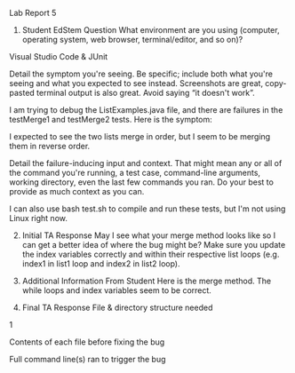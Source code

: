 Lab Report 5
1. Student EdStem Question
What environment are you using (computer, operating system, web browser, terminal/editor, and so on)?

Visual Studio Code & JUnit

Detail the symptom you're seeing. Be specific; include both what you're seeing and what you expected to see instead. Screenshots are great, copy-pasted terminal output is also great. Avoid saying “it doesn't work”.

I am trying to debug the ListExamples.java file, and there are failures in the testMerge1 and testMerge2 tests. Here is the symptom:





I expected to see the two lists merge in order, but I seem to be merging them in reverse order.

Detail the failure-inducing input and context. That might mean any or all of the command you're running, a test case, command-line arguments, working directory, even the last few commands you ran. Do your best to provide as much context as you can.



I can also use bash test.sh to compile and run these tests, but I'm not using Linux right now.

2. Initial TA Response
May I see what your merge method looks like so I can get a better idea of where the bug might be? Make sure you update the index variables correctly and within their respective list loops (e.g. index1 in list1 loop and index2 in list2 loop).

3. Additional Information From Student
Here is the merge method. The while loops and index variables seem to be correct.



4. Final TA Response
File & directory structure needed

1

Contents of each file before fixing the bug







Full command line(s) ran to trigger the bug

